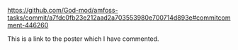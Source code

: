  https://github.com/God-mod/amfoss-tasks/commit/a7fdc0fb23e212aad2a703553980e700714d893e#commitcomment-446260  

This is a link to the poster which I have commented.
